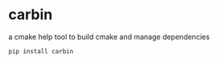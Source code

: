 # carbin

a cmake help tool to build cmake and manage dependencies

```shell
pip install carbin
```

